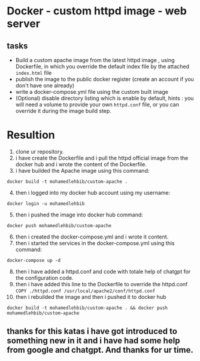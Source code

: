 # Docker - custom httpd image - web server

## tasks

- Build a custom apache image from the latest httpd image , using Dockerfile, in which you override the default index file by the attached `index.html` file
- publish the image to the public docker register (create an account if you don't have one already)
- write a docker-compose.yml file using the custom built image
- (Optional) disable directory listing which is enable by default, hints : you will need a volume to provide your own `httpd.conf` file, or you can override it during the image build step.

# Resultion

1. clone ur repository.
2. i have create the Dockerfile and i pull the httpd official image from the docker hub and i wrote the content of the Dockerfile.
3. i have builded the Apache image using this command:

```
docker build -t mohamedlehbib/custom-apache .
```

4. then i logged into my docker hub account using my username:

```
docker login -u mohamedlehbib
```

5. then i pushed the image into docker hub command:

```
docker push mohamedlehbib/custom-apache
```

6. then i created the docker-compose.yml and i wrote it content.
7. then i started the services in the docker-compose.yml using this command:

```
docker-compose up -d
```

8. then i have added a httpd.conf and code with totale help of chatgpt for the configuration code.
9. then i have added this line to the Dockerfile to override the httpd.conf
   `COPY ./httpd.conf /usr/local/apache2/conf/httpd.conf`
10. then i rebuilded the image and then i pushed it to docker hub

```
docker build -t mohamedlehbib/custom-apache . && docker push mohamedlehbib/custom-apache
```

## thanks for this katas i have got introduced to something new in it and i have had some help from google and chatgpt. And thanks for ur time.
